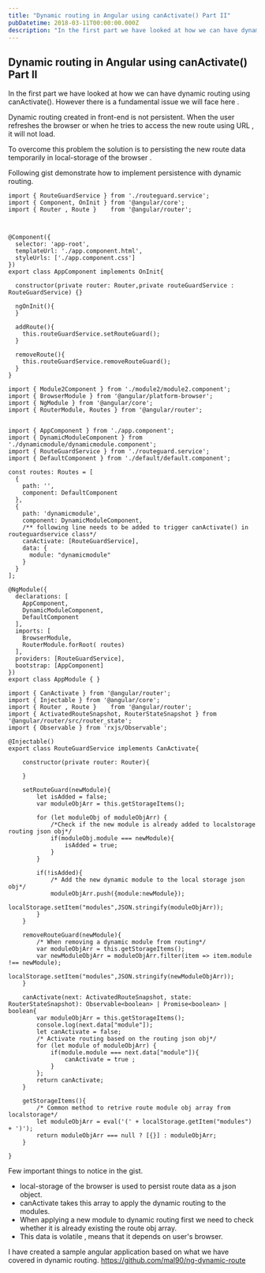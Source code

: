 ```yaml
---
title: "Dynamic routing in Angular using canActivate() Part II"
pubDatetime: 2018-03-11T00:00:00.000Z
description: "In the first part we have looked at how we can have dynamic routing using canActivate()."
---
```


## Dynamic routing in Angular using canActivate() Part II

In the first part we have looked at how we can have dynamic routing using canActivate(). However there is a fundamental issue we will face here .

Dynamic routing created in front-end is not persistent. When the user refreshes the browser or when he tries to access the new route using URL , it will not load.

To overcome this problem the solution is to persisting the new route data temporarily in local-storage of the browser .

Following gist demonstrate how to implement persistence with dynamic routing.

```
import { RouteGuardService } from './routeguard.service';
import { Component, OnInit } from '@angular/core';
import { Router , Route }    from '@angular/router';



@Component({
  selector: 'app-root',
  templateUrl: './app.component.html',
  styleUrls: ['./app.component.css']
})
export class AppComponent implements OnInit{

  constructor(private router: Router,private routeGuardService : RouteGuardService) {}

  ngOnInit(){
  }

  addRoute(){
    this.routeGuardService.setRouteGuard();
  }

  removeRoute(){
    this.routeGuardService.removeRouteGuard();
  }
}
```

```
import { Module2Component } from './module2/module2.component';
import { BrowserModule } from '@angular/platform-browser';
import { NgModule } from '@angular/core';
import { RouterModule, Routes } from '@angular/router';


import { AppComponent } from './app.component';
import { DynamicModuleComponent } from './dynamicmodule/dynamicmodule.component';
import { RouteGuardService } from './routeguard.service';
import { DefaultComponent } from './default/default.component';

const routes: Routes = [
  {
    path: '',
    component: DefaultComponent
  },
  {
    path: 'dynamicmodule',
    component: DynamicModuleComponent,
    /** following line needs to be added to trigger canActivate() in routeguardservice class*/
    canActivate: [RouteGuardService],
    data: {
      module: "dynamicmodule"
    }
  }
];

@NgModule({
  declarations: [
    AppComponent,
    DynamicModuleComponent,
    DefaultComponent
  ],
  imports: [
    BrowserModule,
    RouterModule.forRoot( routes)
  ],
  providers: [RouteGuardService],
  bootstrap: [AppComponent]
})
export class AppModule { }
```

```
import { CanActivate } from '@angular/router';
import { Injectable } from '@angular/core';
import { Router , Route }    from '@angular/router';
import { ActivatedRouteSnapshot, RouterStateSnapshot } from '@angular/router/src/router_state';
import { Observable } from 'rxjs/Observable';

@Injectable()
export class RouteGuardService implements CanActivate{

    constructor(private router: Router){

    }

    setRouteGuard(newModule){
        let isAdded = false;
        var moduleObjArr = this.getStorageItems();

        for (let moduleObj of moduleObjArr) {
            /*Check if the new module is already added to localstorage routing json obj*/
            if(moduleObj.module === newModule){
                isAdded = true;
            }
        }

        if(!isAdded){
            /* Add the new dynamic module to the local storage json obj*/
            moduleObjArr.push({module:newModule});
            localStorage.setItem("modules",JSON.stringify(moduleObjArr));
        }
    }

    removeRouteGuard(newModule){
        /* When removing a dynamic module from routing*/
        var moduleObjArr = this.getStorageItems();
        var newModuleObjArr = moduleObjArr.filter(item => item.module !== newModule);
        localStorage.setItem("modules",JSON.stringify(newModuleObjArr));
    }

    canActivate(next: ActivatedRouteSnapshot, state: RouterStateSnapshot): Observable<boolean> | Promise<boolean> | boolean{
        var moduleObjArr = this.getStorageItems();
        console.log(next.data["module"]);
        let canActivate = false;
        /* Activate routing based on the routing json obj*/
        for (let module of moduleObjArr) {
            if(module.module === next.data["module"]){
                canActivate = true ;
            }
        };
        return canActivate;
    }

    getStorageItems(){
        /* Common method to retrive route module obj array from localstorage*/
        let moduleObjArr = eval('(' + localStorage.getItem("modules") + ')');
        return moduleObjArr === null ? [{}] : moduleObjArr;
    }

}
```

Few important things to notice in the gist.

- local-storage of the browser is used to persist route data as a json object.
- canActivate takes this array to apply the dynamic routing to the modules.
- When applying a new module to dynamic routing first we need to check whether it is already existing the route obj array.
- This data is  volatile , means that it depends on user's browser.

I have created a sample angular application based on what we have covered in dynamic routing. https://github.com/mal90/ng-dynamic-route 